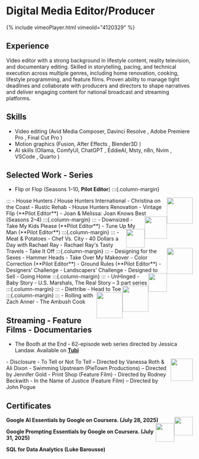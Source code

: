 # **Digital Media Editor/Producer**

{% include vimeoPlayer.html vimeoId="4120329" %}

## **Experience**

Video editor with a strong background in lifestyle content, reality television, and documentary editing. Skilled in storytelling, pacing, and technical execution across multiple genres, including home renovation, cooking, lifestyle programming, and feature films. Proven ability to manage tight deadlines and collaborate with producers and directors to shape narratives and  deliver engaging content for national broadcast and streaming platforms.

## **Skills**
- Video editing (Avid Media Composer, Davinci Resolve <span class="iconify" data-icon="simple-icons:davinciresolve"></span>, Adobe Premiere Pro <span class="iconify" data-icon="logos:adobe-premiere"></span>, Final Cut Pro <span class="iconify" data-icon="skill-icons:apple-light"></span>)  
- Motion graphics (Fusion<span class="iconify" data-icon="simple-icons:blackmagicdesign"></span>, After Effects <span class="iconify" data-icon="logos:adobe-after-effects"></span>, Blender3D  <span class="iconify" data-icon="skill-icons:blender-light"></span>)
- AI skills (Ollama<span class="iconify" data-icon="simple-icons:ollama"></span>, ComfyUI, ChatGPT
<span class="iconify" data-icon="arcticons:openai-chatgpt"></span>, 
EddieAI, Msty, n8n, Nvim <span class="iconify" data-icon="skill-icons:neovim-light"></span>, VSCode <span class="iconify" data-icon="skill-icons:vscode-light"></span>, Quarto <span class="iconify" data-icon="skill-icons:markdown-light"></span>)

## **Selected Work - Series**

- Flip or Flop (Seasons 1–10, **Pilot Editor**)
:::{.column-margin}
<img style="float: right;" src="https://upload.wikimedia.org/wikipedia/commons/a/a8/HGTV_2010.svg" width="70" height="70"/>
:::
- House Hunters / House Hunters International 
- Christina on the Coast
- Rustic Rehab 
- House Hunters Renovation  
- Vintage Flip (**Pilot Editor**)  
- Joan & Melissa: Joan Knows Best (Seasons 2–4) 
:::{.column-margin}
<img style="float: right;" src="https://upload.wikimedia.org/wikipedia/commons/3/31/WE_tv.svg" width="60" height="60"/>
:::
- Downsized  
- Take My Kids Please (**Pilot Editor**)  
- Tune Up My Man (**Pilot Editor**) 
:::{.column-margin}
<img style="float: right;" src="https://upload.wikimedia.org/wikipedia/commons/e/e1/Food-Network-Logo.svg" width="50" height="50"/>
:::
- Meat & Potatoes
- Chef Vs. City
- 40 Dollars a Day with Rachael Ray
- Rachael Ray's Tasty Travels
- Take It Off
:::{.column-margin}
<img style="float: right;" src="https://upload.wikimedia.org/wikipedia/commons/a/a8/HGTV_2010.svg" width="70" height="70"/>
:::
- Designing for the Sexes 
- Hammer Heads
- Take Over My Makeover 
- Color Correction (**Pilot Editor**) 
- Ground Rules (**Pilot Editor**)  
- Designers' Challenge 
- Landscapers' Challenge  
- Designed to Sell  
- Going Home 
:::{.column-margin}
<img style="float: right;" src="https://upload.wikimedia.org/wikipedia/commons/7/74/TLC_Logo.svg" width="50" height="50"/>
:::
- UnHinged  
- Baby Story 
- U.S. Marshals, The Real Story – 3 part series
:::{.column-margin}
<img style="float: right;" src="https://upload.wikimedia.org/wikipedia/commons/9/9c/Logo_Lifetime_2020.svg" width="70" height="70"/>
:::
- Diettribe 
- Head to Toe  
:::{.column-margin}
<img style="float: right;" src="https://upload.wikimedia.org/wikipedia/commons/1/19/OWN_2011_logo.svg" width="70" height="70"/>
:::
- Rolling with Zach Anner  
- The Ambush Cook 

## **Streaming - Feature Films - Documentaries**
- The Booth at the End -  62-episode web series directed by Jessica Landaw. Available on [**Tubi**](https://tubitv.com/series/4581/the-booth-at-the-end?start=true&tracking=google-feed&utm_source=google-feed)
<img style="float: right;" src="https://upload.wikimedia.org/wikipedia/commons/c/c5/Tubi_logo_2024_purple.svg" width="60" height="60"/>
- Disclosure - To Tell or Not To Tell – Directed by Vanessa Roth & Ali Dixon  
- Swimming Upstream (PieTown Productions) – Directed by Jennifer Gold  
- Print Shop (Feature Film) - Directed by Rodney Beckwith 
- In the Name of Justice (Feature Film) – Directed by John Pogue  

## **Certificates**

**Google AI Essentials by Google on Coursera. (July 28, 2025)**     <img style="float: right;" src="https://images.credly.com/size/340x340/images/88c25fa4-9007-42cc-b9c5-16441a878507/GCC_badge_DA_1000x1000.png" width="50" height="50"/>    <img style="float: right;" src="https://images.credly.com/images/ea3eec65-ddad-4242-9c59-1defac0fa2d9/image.png" width="50" height="50"/> 

**Google Prompting Essentials by Google on Coursera. (July 31, 2025)** 

**SQL for Data Analytics (Luke Barousse)** 
